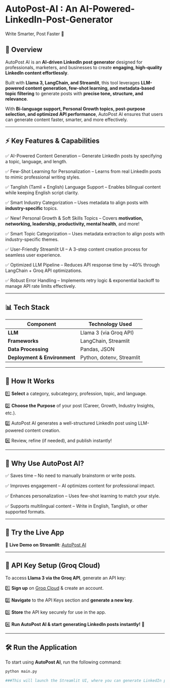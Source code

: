 # AutoPost-AI : An AI-Powered-LinkedIn-Post-Generator
Write Smarter, Post Faster  🚀

## 📌 **Overview**  

AutoPost AI is an **AI-driven LinkedIn post generator** designed for professionals, marketers, and businesses to create **engaging, high-quality LinkedIn content effortlessly**.  

Built with **Llama 3, LangChain, and Streamlit**, this tool leverages **LLM-powered content generation, few-shot learning, and metadata-based topic filtering** to generate posts with **precise tone, structure, and relevance**.

With **Bi-language support, Personal Growth topics, post-purpose selection, and optimized API performance**, AutoPost AI ensures that users can generate content faster, smarter, and more effectively.

---

## ⚡ **Key Features & Capabilities**  

✅ AI-Powered Content Generation – Generate LinkedIn posts by specifying a topic, language, and length.

✅ Few-Shot Learning for Personalization – Learns from real LinkedIn posts to mimic professional writing styles.

✅ Tanglish (Tamil + English) Language Support – Enables bilingual content while keeping English script clarity.

✅ Smart Industry Categorization – Uses metadata to align posts with **industry-specific** topics.  

✅ New! Personal Growth & Soft Skills Topics – Covers **motivation, networking, leadership, productivity, mental health**, and more!  

✅ Smart Topic Categorization – Uses metadata extraction to align posts with industry-specific themes.

✅ User-Friendly Streamlit UI – A 3-step content creation process for seamless user experience.

✅ Optimized LLM Pipeline – Reduces API response time by ~40% through LangChain + Groq API optimizations.

✅ Robust Error Handling – Implements retry logic & exponential backoff to manage API rate limits effectively.

---

## 📊 Tech Stack  

| Component  | Technology Used |
|------------|----------------|
| **LLM** | Llama 3 (via Groq API) |
| **Frameworks** | LangChain, Streamlit |
| **Data Processing** | Pandas, JSON |
| **Deployment & Environment** | Python, dotenv, Streamlit |

---

## 🚀 **How It Works**  

1️⃣ **Select** a category, subcategory, profession, topic, and language.  

2️⃣ **Choose the Purpose** of your post (Career, Growth, Industry Insights, etc.).  

2️⃣ AutoPost AI generates a well-structured LinkedIn post using LLM-powered content creation.

4️⃣ Review, refine (if needed), and publish instantly!

---

## 🎯 **Why Use AutoPost AI?**  

✅ Saves time – No need to manually brainstorm or write posts.

✅ Improves engagement – AI optimizes content for professional impact.

✅ Enhances personalization – Uses few-shot learning to match your style.

✅ Supports multilingual content – Write in English, Tanglish, or other supported formats.

---

## 🔗 Try the Live App  

🚀 **Live Demo on Streamlit**: [AutoPost AI](https://autopost-ai.streamlit.app/)  

---

## 🔑 API Key Setup (Groq Cloud)  

To access **Llama 3 via the Groq API**, generate an API key:  

1️⃣ **Sign up** on [Groq Cloud](https://groq.com/) & create an account.  

2️⃣ **Navigate** to the API Keys section and **generate a new key**.  

3️⃣ **Store** the API key securely for use in the app.  

4️⃣ **Run AutoPost AI & start generating LinkedIn posts instantly!** 🚀  

---

## 🛠️ Run the Application  

To start using **AutoPost AI**, run the following command:  

```bash
python main.py

###This will launch the Streamlit UI, where you can generate LinkedIn posts instantly!
